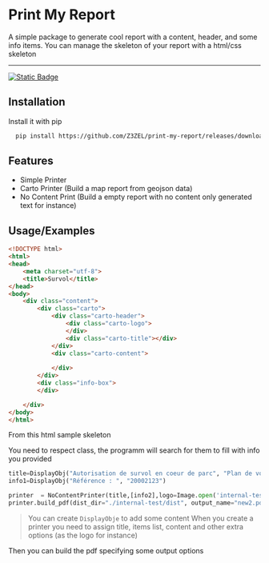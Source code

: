 
# Print My Report

A simple package to generate cool report with a content, header, and some info items.
You can manage the skeleton of your report with a html/css skeleton



---

[![Static Badge](https://img.shields.io/badge/Download-0.1.0-green)](https://github.com/Z3ZEL/print-my-report/releases/download/0.1.0/PrintMyReport-0.1.0.tar.gz)

## Installation

Install it with pip
```bash
  pip install https://github.com/Z3ZEL/print-my-report/releases/download/0.1.0/PrintMyReport-0.1.0.tar.gz
```
    
## Features

- Simple Printer 
- Carto Printer (Build a map report from geojson data)
- No Content Print (Build a empty report with no content only generated text for instance)




## Usage/Examples

```html
<!DOCTYPE html>
<html>
<head>
    <meta charset="utf-8">
    <title>Survol</title>
</head>
<body>
    <div class="content">
        <div class="carto">
            <div class="carto-header">
                <div class="carto-logo">
                </div>
                <div class="carto-title"></div>
            </div>
            <div class="carto-content">
                
            </div>
        </div>
        <div class="info-box">
        </div>

    </div>
</body>
</html>
```


From this html sample skeleton

You need to respect class, the programm will search for them to fill with info you provided


```python
title=DisplayObj("Autorisation de survol en coeur de parc", "Plan de vol n°202")
info1=DisplayObj("Référence : ", "20002123")

printer  = NoContentPrinter(title,[info2],logo=Image.open('internal-test/logo.png'))
printer.build_pdf(dist_dir="./internal-test/dist", output_name="new2.pdf",output_dir="./internal-test/out")
```

> You can create `DisplayObje` to add some content
When you create a printer you need to assign title, items list, content and other extra options (as the logo for instance)

Then you can build the pdf specifying some output options
